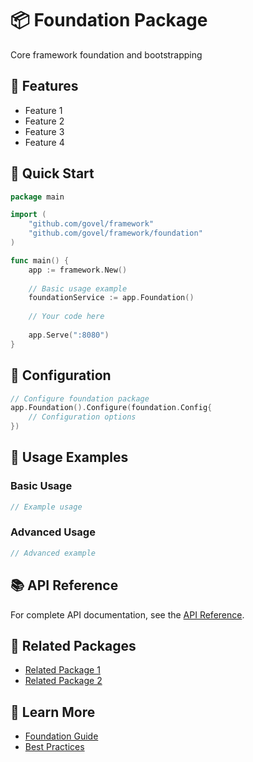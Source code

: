 # 📦 Foundation Package

Core framework foundation and bootstrapping

## 🌟 Features

- Feature 1
- Feature 2
- Feature 3
- Feature 4

## 🚀 Quick Start

```go
package main

import (
    "github.com/govel/framework"
    "github.com/govel/framework/foundation"
)

func main() {
    app := framework.New()
    
    // Basic usage example
    foundationService := app.Foundation()
    
    // Your code here
    
    app.Serve(":8080")
}
```

## 📖 Configuration

```go
// Configure foundation package
app.Foundation().Configure(foundation.Config{
    // Configuration options
})
```

## 🔧 Usage Examples

### Basic Usage

```go
// Example usage
```

### Advanced Usage

```go
// Advanced example
```

## 📚 API Reference

For complete API documentation, see the [API Reference](../../api-reference/foundation.md).

## 🔗 Related Packages

- [Related Package 1](../package1/README.md)
- [Related Package 2](../package2/README.md)

## 📖 Learn More

- [Foundation Guide](guide.md)
- [Best Practices](best-practices.md)
